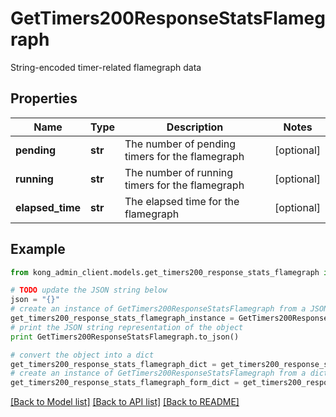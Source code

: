 # GetTimers200ResponseStatsFlamegraph

String-encoded timer-related flamegraph data

## Properties

Name | Type | Description | Notes
------------ | ------------- | ------------- | -------------
**pending** | **str** | The number of pending timers for the flamegraph | [optional] 
**running** | **str** | The number of running timers for the flamegraph | [optional] 
**elapsed_time** | **str** | The elapsed time for the flamegraph | [optional] 

## Example

```python
from kong_admin_client.models.get_timers200_response_stats_flamegraph import GetTimers200ResponseStatsFlamegraph

# TODO update the JSON string below
json = "{}"
# create an instance of GetTimers200ResponseStatsFlamegraph from a JSON string
get_timers200_response_stats_flamegraph_instance = GetTimers200ResponseStatsFlamegraph.from_json(json)
# print the JSON string representation of the object
print GetTimers200ResponseStatsFlamegraph.to_json()

# convert the object into a dict
get_timers200_response_stats_flamegraph_dict = get_timers200_response_stats_flamegraph_instance.to_dict()
# create an instance of GetTimers200ResponseStatsFlamegraph from a dict
get_timers200_response_stats_flamegraph_form_dict = get_timers200_response_stats_flamegraph.from_dict(get_timers200_response_stats_flamegraph_dict)
```
[[Back to Model list]](../README.md#documentation-for-models) [[Back to API list]](../README.md#documentation-for-api-endpoints) [[Back to README]](../README.md)


